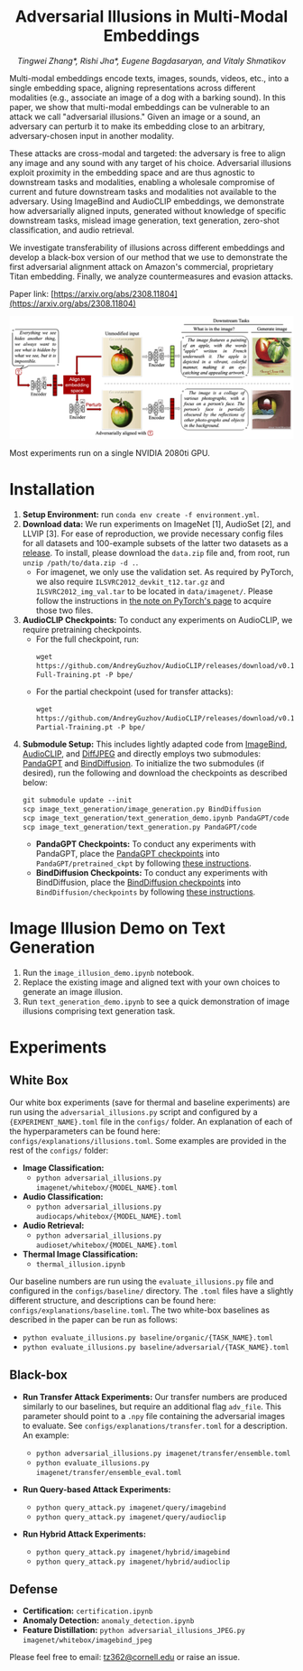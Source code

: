<h1 align="center"> 
Adversarial Illusions in Multi-Modal Embeddings </h1>

<p align="center"> <i>Tingwei Zhang*, Rishi Jha*, Eugene Bagdasaryan, and Vitaly Shmatikov</i></p>

Multi-modal embeddings encode texts, images, sounds, videos, etc., into a single embedding space, aligning representations across different modalities (e.g., associate an image of a dog with a barking sound). In this paper, we show that multi-modal embeddings can be vulnerable to an attack we call "adversarial illusions." Given an image or a sound, an adversary can perturb it to make its embedding close to an arbitrary, adversary-chosen input in another modality.

These attacks are cross-modal and targeted: the adversary is free to align any image and any sound with any target of his choice. Adversarial illusions exploit proximity in the embedding space and are thus agnostic to downstream tasks and modalities, enabling a wholesale compromise of current and future downstream tasks and modalities not available to the adversary. Using ImageBind and AudioCLIP embeddings, we demonstrate how adversarially aligned inputs, generated without knowledge of specific downstream tasks, mislead image generation, text generation, zero-shot classification, and audio retrieval.

We investigate transferability of illusions across different embeddings and develop a black-box version of our method that we use to demonstrate the first adversarial alignment attack on Amazon's commercial, proprietary Titan embedding. Finally, we analyze countermeasures and evasion attacks.

Paper link:
[https://arxiv.org/abs/2308.11804](https://arxiv.org/abs/2308.11804)

<img src="image/illusion.png" alt="drawing" width="600"/>

Most experiments run on a single NVIDIA 2080ti GPU.

# Installation
1. **Setup Environment:** run `conda env create -f environment.yml`.
2. **Download data:** We run experiments on ImageNet [1], AudioSet [2], and LLVIP [3]. For ease of reproduction, we provide necessary config files for all datasets and 100-example subsets of the latter two datasets as a [release](TODO). To install, please download the `data.zip` file and, from root, run `unzip /path/to/data.zip -d .`.
    - For imagenet, we only use the validation set. As required by PyTorch, we also require `ILSVRC2012_devkit_t12.tar.gz` and `ILSVRC2012_img_val.tar` to be located in `data/imagenet/`. Please follow the instructions in [the note on PyTorch's page](https://pytorch.org/vision/main/generated/torchvision.datasets.ImageNet.html) to acquire those two files.
3. **AudioCLIP Checkpoints:** To conduct any experiments on AudioCLIP, we require pretraining checkpoints.
    - For the full checkpoint, run:
      ```
      wget https://github.com/AndreyGuzhov/AudioCLIP/releases/download/v0.1/AudioCLIP-Full-Training.pt -P bpe/
      ```
    - For the partial checkpoint (used for transfer attacks):
      ```
      wget https://github.com/AndreyGuzhov/AudioCLIP/releases/download/v0.1/AudioCLIP-Partial-Training.pt -P bpe/
      ```
4. **Submodule Setup:** This includes lightly adapted code from [ImageBind](https://github.com/facebookresearch/ImageBind), [AudioCLIP](https://github.com/AndreyGuzhov/AudioCLIP), and [DiffJPEG](https://github.com/mlomnitz/DiffJPEG/) and directly employs two submodules: [PandaGPT](https://github.com/yxuansu/PandaGPT) and [BindDiffusion](https://github.com/sail-sg/BindDiffusion). To initialize the two submodules (if desired), run the following and download the checkpoints as described below:
    ```
    git submodule update --init
    scp image_text_generation/image_generation.py BindDiffusion
    scp image_text_generation/text_generation_demo.ipynb PandaGPT/code
    scp image_text_generation/text_generation.py PandaGPT/code
    ```
    - **PandaGPT Checkpoints:** To conduct any experiments with PandaGPT, place the [PandaGPT checkpoints](https://github.com/yxuansu/PandaGPT#2-running-pandagpt-demo-back-to-top) into `PandaGPT/pretrained_ckpt` by following [these instructions](PandaGPT/pretrained_ckpt/README.md).
    - **BindDiffusion Checkpoints:** To conduct any experiments with BindDiffusion, place the [BindDiffusion checkpoints](https://github.com/sail-sg/BindDiffusion) into `BindDiffusion/checkpoints` by following [these instructions](BindDiffusion/README.md).


# Image Illusion Demo on Text Generation
1. Run the `image_illusion_demo.ipynb` notebook.
2. Replace the existing image and aligned text with your own choices to generate an image illusion.
3. Run `text_generation_demo.ipynb` to see a quick demonstration of image illusions comprising text generation task.

# Experiments

## White Box
Our white box experiments (save for thermal and baseline experiments) are run using the `adversarial_illusions.py` script and configured by a `{EXPERIMENT_NAME}.toml` file in the `configs/` folder. An explanation of each of the hyperparameters can be found here: `configs/explanations/illusions.toml`. Some examples are provided in the rest of the `configs/` folder:

- **Image Classification:** 
  - `python adversarial_illusions.py imagenet/whitebox/{MODEL_NAME}.toml`
- **Audio Classification:**
  - `python adversarial_illusions.py audiocaps/whitebox/{MODEL_NAME}.toml`
- **Audio Retrieval:**
  - `python adversarial_illusions.py audioset/whitebox/{MODEL_NAME}.toml`
- **Thermal Image Classification:**
  - `thermal_illusion.ipynb` 

Our baseline numbers are run using the `evaluate_illusions.py` file and configured in the `configs/baseline/` directory. The `.toml` files have a slightly different structure, and descriptions can be found here: `configs/explanations/baseline.toml`. The two white-box baselines as described in the paper can be run as follows:
  - `python evaluate_illusions.py baseline/organic/{TASK_NAME}.toml`
  - `python evaluate_illusions.py baseline/adversarial/{TASK_NAME}.toml`

## Black-box
  - **Run Transfer Attack Experiments:** Our transfer numbers are produced similarly to our baselines, but require an additional flag `adv_file`. This parameter should point to a `.npy` file containing the adversarial images to evaluate. See `configs/explanations/transfer.toml` for a description. An example:
    - `python adversarial_illusions.py imagenet/transfer/ensemble.toml`
    - `python evaluate_illusions.py imagenet/transfer/ensemble_eval.toml`

  - **Run Query-based Attack Experiments:**
     - `python query_attack.py imagenet/query/imagebind`
     - `python query_attack.py imagenet/query/audioclip`

  - **Run Hybrid Attack Experiments:**
     - `python query_attack.py imagenet/hybrid/imagebind`
     - `python query_attack.py imagenet/hybrid/audioclip`

## Defense
  - **Certification:** `certification.ipynb`
  - **Anomaly Detection:** `anomaly_detection.ipynb`
  - **Feature Distillation:** `python adversarial_illusions_JPEG.py imagenet/whitebox/imagebind_jpeg`

Please feel free to email: [tz362@cornell.edu](mailto:tz362@cornell.edu) or raise an issue.


